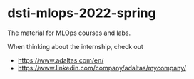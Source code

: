 # dsti-mlops-2022-spring
The material for MLOps courses and labs.

When thinking about the internship, check out

- https://www.adaltas.com/en/
- https://www.linkedin.com/company/adaltas/mycompany/
